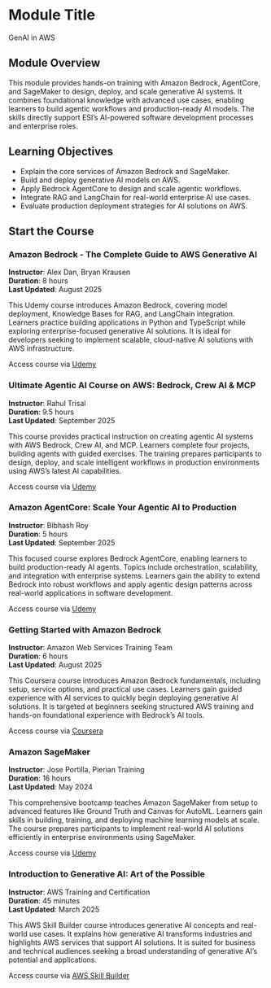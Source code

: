 # Module Title
GenAI in AWS


## Module Overview
This module provides hands-on training with Amazon Bedrock, AgentCore, and SageMaker to design, deploy, and scale generative AI systems. It combines foundational knowledge with advanced use cases, enabling learners to build agentic workflows and production-ready AI models. The skills directly support ESI’s AI-powered software development processes and enterprise roles.

## Learning Objectives
- Explain the core services of Amazon Bedrock and SageMaker.  
- Build and deploy generative AI models on AWS.  
- Apply Bedrock AgentCore to design and scale agentic workflows.  
- Integrate RAG and LangChain for real-world enterprise AI use cases.  
- Evaluate production deployment strategies for AI solutions on AWS.  

## Start the Course
### Amazon Bedrock - The Complete Guide to AWS Generative AI
**Instructor**: Alex Dan, Bryan Krausen  
**Duration**: 8 hours  
**Last Updated**: August 2025  

This Udemy course introduces Amazon Bedrock, covering model deployment, Knowledge Bases for RAG, and LangChain integration. Learners practice building applications in Python and TypeScript while exploring enterprise-focused generative AI solutions. It is ideal for developers seeking to implement scalable, cloud-native AI solutions with AWS infrastructure.  

Access course via [Udemy](https://www.udemy.com/course/amazon-bedrock-aws-generative-ai/)  

### Ultimate Agentic AI Course on AWS: Bedrock, Crew AI & MCP
**Instructor**: Rahul Trisal  
**Duration**: 9.5 hours  
**Last Updated**: September 2025  

This course provides practical instruction on creating agentic AI systems with AWS Bedrock, Crew AI, and MCP. Learners complete four projects, building agents with guided exercises. The training prepares participants to design, deploy, and scale intelligent workflows in production environments using AWS’s latest AI capabilities.  

Access course via [Udemy](https://www.udemy.com/course/aws-ai-agents-complete-course-hands-on/)  

### Amazon AgentCore: Scale Your Agentic AI to Production
**Instructor**: Bibhash Roy  
**Duration**: 5 hours  
**Last Updated**: September 2025  

This focused course explores Bedrock AgentCore, enabling learners to build production-ready AI agents. Topics include orchestration, scalability, and integration with enterprise systems. Learners gain the ability to extend Bedrock into robust workflows and apply agentic design patterns across real-world applications in software development.  

Access course via [Udemy](https://www.udemy.com/course/amazon-bedrock-agentcore/)  

### Getting Started with Amazon Bedrock
**Instructor**: Amazon Web Services Training Team  
**Duration**: 6 hours  
**Last Updated**: August 2025   

This Coursera course introduces Amazon Bedrock fundamentals, including setup, service options, and practical use cases. Learners gain guided experience with AI services to quickly begin deploying generative AI solutions. It is targeted at beginners seeking structured AWS training and hands-on foundational experience with Bedrock’s AI tools.  

Access course via [Coursera](https://www.coursera.org/learn/getting-started-with-amazon-bedrock)  

### Amazon SageMaker
**Instructor**: Jose Portilla, Pierian Training  
**Duration**: 16 hours  
**Last Updated**: May 2024 

This comprehensive bootcamp teaches Amazon SageMaker from setup to advanced features like Ground Truth and Canvas for AutoML. Learners gain skills in building, training, and deploying machine learning models at scale. The course prepares participants to implement real-world AI solutions efficiently in enterprise environments using SageMaker.  

Access course via [Udemy](https://www.udemy.com/course/amazon-sagemaker-course/)  

### Introduction to Generative AI: Art of the Possible
**Instructor**: AWS Training and Certification  
**Duration**: 45 minutes  
**Last Updated**: March 2025

This AWS Skill Builder course introduces generative AI concepts and real-world use cases. It explains how generative AI transforms industries and highlights AWS services that support AI solutions. It is suited for business and technical audiences seeking a broad understanding of generative AI’s potential and applications.  

Access course via [AWS Skill Builder](https://skillbuilder.aws/learn/ZEVZZ1D4AS/introduction-to-generative-ai--art-of-the-possible/Y7MTGJCW1U)  
